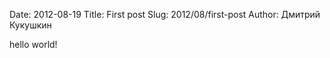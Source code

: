 Date: 2012-08-19
Title: First post
Slug: 2012/08/first-post
Author: Дмитрий Кукушкин

hello world!


